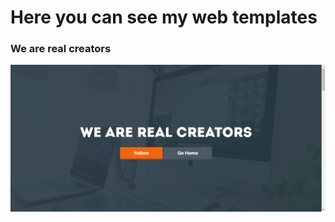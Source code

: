 # Here you can see my web templates
### We are real creators
![screenshot of ro do list](./doc/1screen.png)
